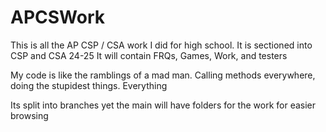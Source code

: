 # APCSWork


This is all the AP CSP / CSA work I did for high school. It is sectioned into CSP and CSA 24-25 
It will contain FRQs, Games, Work, and testers

My code is like the ramblings of a mad man. Calling methods everywhere, doing the stupidest things. Everything

Its split into branches yet the main will have folders for the work for easier browsing

